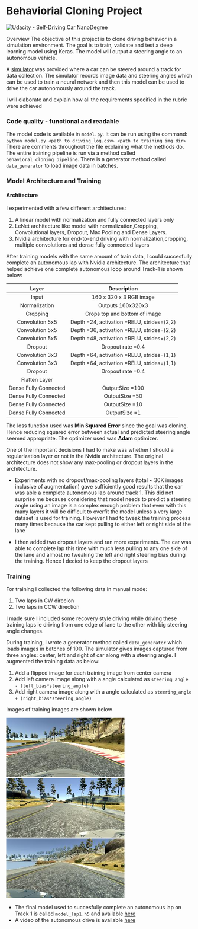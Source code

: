 # Behaviorial Cloning Project

[![Udacity - Self-Driving Car NanoDegree](https://s3.amazonaws.com/udacity-sdc/github/shield-carnd.svg)](http://www.udacity.com/drive)

Overview
The objective of this project is to clone driving behavior in a simulation environment. The goal is to train, validate and test a deep learning model using Keras. The model will output a steering angle to an autonomous vehicle.

A [simulator](https://github.com/udacity/self-driving-car-sim)  was provided where a car can be steered around a track for data collection. The simulator records image data and steering angles which can be used to train a neural network and then this model can be used to drive the car autonomously around the track.

I will elaborate and explain how all the requirements specified in the rubric were achieved

### Code quality - functional and readable

The model code is available in `model.py`. It can be run using the command:
 `python model.py <path to driving_log.csv> <path to training img dir>`
 There are comments throughout the file explaining what the methods
  do. The entire training pipeline is run via  a method called `behavioral_cloning_pipeline`. There is a generator method called `data_generator` to load image data in batches.
  
### Model Architecture and Training

#### Architecture
I experimented with a few different architectures:
1. A linear model with normalization and fully connected layers only
2. LeNet architecture like model with normalization,Cropping, Convolutional layers, Dropout, Max Pooling and Dense Layers.
3. Nvidia architecture for end-to-end driving with normalization,cropping, multiple convolutions and dense fully connected layers

After training models with the same amount of train data, I could succesfully complete an autonomous lap with Nvidia architecture. The architecture that helped achieve one complete autonomous loop around Track-1 is shown below:

| Layer         		|     Description	        		| 
|:---------------------:|:---------------------------------------------:| 
| Input         		| 160 x 320 x 3 RGB image		| 
| Normalization    	| Outputs 160x320x3 	|
|Cropping| Crops top and bottom of image	|
|Convolution 5x5      	| Depth =24, activation =RELU, strides=(2,2)	|
|Convolution 5x5      	| Depth =36, activation =RELU, strides=(2,2)	|
|Convolution 5x5      	| Depth =48, activation =RELU, strides=(2,2)	|
|Dropout				| Dropout rate =0.4						|
|Convolution 3x3     	| Depth =64, activation =RELU, strides=(1,1)	|  
|Convolution 3x3     	| Depth =64, activation =RELU, strides=(1,1)	|  
|Dropout				| Dropout rate =0.4						|
|Flatten Layer			|										|
| Dense Fully Connected | OutputSize =100							|
| Dense Fully Connected | OutputSize =50							|   
| Dense Fully Connected | OutputSize =10							| 
| Dense Fully Connected | OutputSize =1							| 

The loss function used was **Min Squared Error** since the goal was cloning. Hence reducing squared error between actual and predicted steering angle seemed appropriate. The optimizer used was **Adam** optimizer.

One of the important decisions I had to make was whether I should a regularization layer or not in the Nvidia architecture. The original architecture does not show any max-pooling or dropout layers in the architecture. 
* Experiments with no dropout/max-pooling layers (total ~ 30K images inclusive of augmentation) gave sufficiently good results that the car was able a complete autonomous lap around track 1.  This did not surprise me because considering that model needs to predict a steering angle using an image is a complex enough problem that even with this many layers it will be difficult to overfit the model unless a very large dataset is used for training.  However I had to tweak the training process many times because the car kept pulling to either left or right side of the lane

* I then added two dropout layers and ran more experiments. The car was able to complete lap this time with much less pulling to any one side of the lane and almost no tweaking the left and right steering bias during the training. Hence I decied to keep the dropout layers
 
### Training
For training I collected the following data in manual mode:
1. Two laps in CW direcion
2. Two laps in CCW direction

I made sure I included some recovery style driving while driving these training laps ie driving from one edge of lane to the other with big steering angle changes.

During training, I wrote a generator method called `data_generator` which loads images in batches of 100. The simulator gives images captured from three angles: center, left and right of car along with a steering angle. I augmented the training data as below:
1. Add a flipped image for each training image from center camera
2. Add left camera image along with a angle calculated as `steering_angle - (left_bias*steering_angle)`
2. Add right camera image along with a angle calculated as `steering_angle + (right_bias*steering_angle)`

Images of training images are shown below

![Image Center](examples/center1.jpg) ![Image Center](examples/left1.jpg)![Image Center](examples/right1.jpg)


* The final model used to succesfully complete an autonomous lap on Track 1 is called `model_lap1.h5` and available [here](model_lap1.h5)
* A video of the autonomous drive is available [here](output_video/output_video_lap1.mp4) 








